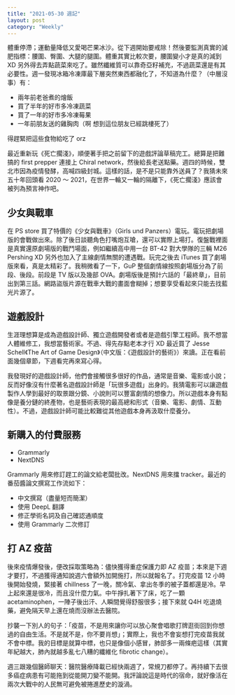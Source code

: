 ```yaml
---
title: "2021-05-30 週記"
layout: post
category: "Weekly"
---
```


體重停滯；運動量降低又愛喝芒果冰沙。從下週開始要戒除！然後要監測真實的減肥指標：腰圍、臀圍、大腿的腿圍。體重其實比較次要，腰圍變小才是真的減到 XD 另外得去弄點蔬菜來吃了。雖然纖維質可以靠奇亞籽補充，不過蔬菜還是有其必要性。週一發現冰箱冷凍庫最下層突然東西都融化了，不知道為什麼？（中層沒事）有：

- 兩年前老爸煮的燴飯
- 買了半年的好市多冷凍蔬菜
- 買了一年的好市多冷凍莓果
- 一年前朋友送的雞胸肉（啊 想到這位朋友已經跳樓死了）

得趕緊把這些食物給吃了 orz

最近重新玩《死亡擱淺》，順便著手把之前留下的遊戲評論草稿完工。總算是把難搞的 first prepper 連接上 Chiral network，然後給長老送點藥。週四的時候，雙北市因為疫情發酵，高喊四級封城。這樣的話，是不是只能靠外送員了？我猜未來五十年回頭看 2020 ～ 2021，在世界一輪又一輪的隔離下，《死亡擱淺》應該會被列為預言神作吧。

## 少女與戰車

在 PS store 買了特價的《少女與戰車》（Girls und Panzers）電玩。電玩把劇場版的會戰做出來。除了後日談聽角色打嘴炮互嗆，還可以實際上場打。復盤戰裡面是真實還原劇場版的戰鬥場面，例如繼續高中用一台 BT-42 對大學隊的三輛 M26 Pershing XD 另外也加入了主線劇情無關的遭遇戰。玩完之後去 iTunes 買了劇場版來看，真是太精彩了。我稍微看了一下，GuP 整個劇情線按照劇場版分為了前段、後段。前段是 TV 版以及幾部 OVA。劇場版後是預計六話的「最終章」，目前出到第三話。網路盜版片源在戰車大戰的畫面會糊掉；想要享受看起來只能去找藍光片源了。

## 遊戲設計

生涯理想算是成為遊戲設計師、獨立遊戲開發者或者是遊戲引擎工程師。我不想當人體維修工，我想當藝術家。不過、得先存點老本才行 XD 最近買了 Jesse Schell《The Art of Game Design》（中文版：《遊戲設計的藝術》）來讀。正在看前面幾個章節，下週看完再來寫心得。

我發現好的遊戲設計師，他們會接觸很多很好的作品，通常是音樂、電影或小說；反而好像沒有什麼著名遊戲設計師是「玩很多遊戲」出身的。我猜電影可以讓遊戲製作人學到最好的取景跟分鏡、小說則可以豐富劇情的想像力。所以遊戲本身有點像是養分鏈的終產物，也是藝術表現的最高總和形式（音樂、電影、劇情、互動性）。不過，遊戲設計師可能比較難從其他遊戲本身再汲取什麼養分。

## 新購入的付費服務

- Grammarly
- NextDNS

Grammarly 用來修訂趕工的論文給老闆批改。NextDNS 用來擋 tracker。最近的番茄醬論文撰寫工作流如下：

- 中文撰寫（盡量短而簡潔）
- 使用 DeepL 翻譯
- 修正學術名詞及自己確認通順度
- 使用 Grammarly 二次修訂

## 打 AZ 疫苗

後來疫情爆發後，便改採取策略為：儘快獲得重症保護力即 AZ 疫苗；本來是下週才要打，不過獲得通知說週六會額外加開施打，所以就報名了。打完疫苗 12 小時後開始發燒，緊接著 chillness 了一晚，關冷氣、拿出冬季的被子蓋都還是冷。早上起來還是很冷，而且沒什麼力氣。中午掙扎著下了床，吃了一顆 acetaminophen，一陣子後出汗、人瞬間覺得舒服很多；接下來就 Q4H 吃退燒藥，避免隔天早上還在燒而沒辦法去醫院。

抄襲一下別人的句子：「疫苗，不是用來讓你可以放心聚會唱歌打牌逛街回到你想過的自由生活。不是就不是，你不要肖想」；實際上，我也不會妄想打完疫苗我就不會中標。我的目標是就算中標，也只是像個小感冒，肺部多一兩條疤這樣（其實年紀越大，肺內就越多亂七八糟的纖維化 fibrotic change）。

週三跟幾個醫師聊天：醫院醫療降載已經快兩週了，常規刀都停了。再持續下去很多癌症病患有可能拖到從能開刀變不能開。我評論說這是時代的宿命，就好像活在兩次大戰中的人民無可避免被捲進歷史的漩渦。

